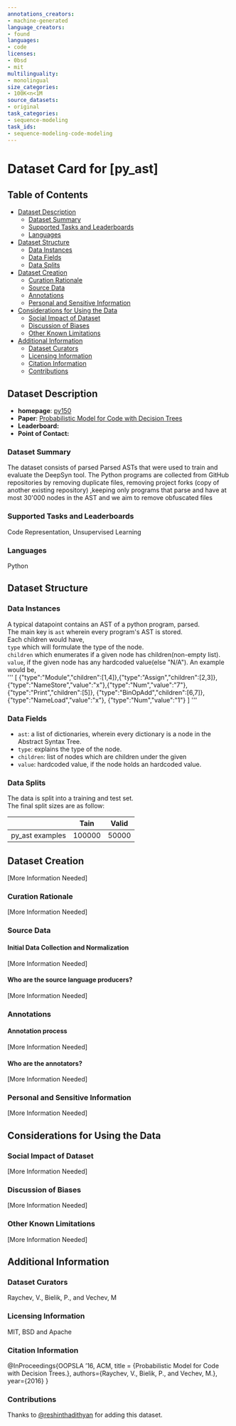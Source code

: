 ```yaml
---
annotations_creators:
- machine-generated
language_creators:
- found
languages:
- code
licenses:
- 0bsd
- mit
multilinguality:
- monolingual
size_categories:
- 100K<n<1M
source_datasets:
- original
task_categories:
- sequence-modeling
task_ids:
- sequence-modeling-code-modeling
---
```

# Dataset Card for [py_ast]

## Table of Contents
- [Dataset Description](#dataset-description)
  - [Dataset Summary](#dataset-summary)
  - [Supported Tasks and Leaderboards](#supported-tasks-and-leaderboards)
  - [Languages](#languages)
- [Dataset Structure](#dataset-structure)
  - [Data Instances](#data-instances)
  - [Data Fields](#data-fields)
  - [Data Splits](#data-splits)
- [Dataset Creation](#dataset-creation)
  - [Curation Rationale](#curation-rationale)
  - [Source Data](#source-data)
  - [Annotations](#annotations)
  - [Personal and Sensitive Information](#personal-and-sensitive-information)
- [Considerations for Using the Data](#considerations-for-using-the-data)
  - [Social Impact of Dataset](#social-impact-of-dataset)
  - [Discussion of Biases](#discussion-of-biases)
  - [Other Known Limitations](#other-known-limitations)
- [Additional Information](#additional-information)
  - [Dataset Curators](#dataset-curators)
  - [Licensing Information](#licensing-information)
  - [Citation Information](#citation-information)
  - [Contributions](#contributions)

## Dataset Description

- **homepage**: [py150](https://www.sri.inf.ethz.ch/py150) 
- **Paper**: [Probabilistic Model for Code with Decision Trees](https://dl.acm.org/doi/10.1145/3022671.2984041)
- **Leaderboard:**
- **Point of Contact:**

### Dataset Summary

The dataset consists of parsed Parsed ASTs that were used to train and evaluate the DeepSyn tool. 
The Python programs are collected from GitHub repositories
by removing duplicate files, removing project forks (copy of another existing repository)
,keeping only programs that parse and have at most 30'000 nodes in the AST and 
we aim to remove obfuscated files

### Supported Tasks and Leaderboards

Code Representation, Unsupervised Learning
### Languages

Python
## Dataset Structure  

### Data Instances
A typical datapoint contains an AST of a python program, parsed.   
The main key is `ast` wherein every program's AST is stored.  
 Each children would have,  
`type` which will formulate the type of the node.   
 `children` which enumerates if a given node has children(non-empty list). 
 `value`, if the given node has any hardcoded value(else "N/A").
 An example would be,     
'''
[ {"type":"Module","children":[1,4]},{"type":"Assign","children":[2,3]},{"type":"NameStore","value":"x"},{"type":"Num","value":"7"},    {"type":"Print","children":[5]},      {"type":"BinOpAdd","children":[6,7]},        {"type":"NameLoad","value":"x"},        {"type":"Num","value":"1"} ]
'''
### Data Fields
- `ast`: a list of dictionaries, wherein every dictionary is a node in the Abstract Syntax Tree.
- `type`: explains the type of the node.
- `children`: list of nodes which are children under the given
- `value`: hardcoded value, if the node holds an hardcoded value.

### Data Splits

The data is split into a training and test set.   
The final split sizes are as follow:

|                             | Tain   | Valid |
| -----                       | ------ | ----- |
| py_ast examples| 100000 |  50000 |
## Dataset Creation
[More Information Needed]
### Curation Rationale

[More Information Needed]

### Source Data

#### Initial Data Collection and Normalization

[More Information Needed]

#### Who are the source language producers?

[More Information Needed]

### Annotations

#### Annotation process

[More Information Needed]

#### Who are the annotators?

[More Information Needed]

### Personal and Sensitive Information

[More Information Needed]

## Considerations for Using the Data

### Social Impact of Dataset

[More Information Needed]

### Discussion of Biases

[More Information Needed]

### Other Known Limitations

[More Information Needed]

## Additional Information

### Dataset Curators
Raychev, V., Bielik, P., and Vechev, M
### Licensing Information
MIT, BSD and Apache
### Citation Information
@InProceedings{OOPSLA ’16, ACM,
title = {Probabilistic Model for Code with Decision Trees.},
authors={Raychev, V., Bielik, P., and Vechev, M.},
year={2016}
}

### Contributions

Thanks to [@reshinthadithyan](https://github.com/reshinthadithyan) for adding this dataset.